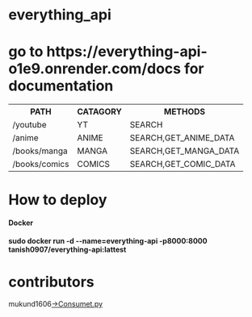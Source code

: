 # everything_api

<h1>go to  https://everything-api-o1e9.onrender.com/docs for documentation</h1>
<table>
    <tr>
        <th>PATH</th>   
        <th>CATAGORY</th>
        <th>METHODS</th>
    </tr>
    <tr><td>/youtube</td><td>YT</td><td>SEARCH</td></tr>
    <tr><td>/anime</td><td>ANIME</td><td>SEARCH,GET_ANIME_DATA</td></tr>
    <tr><td>/books/manga</td><td>MANGA</td><td>SEARCH,GET_MANGA_DATA</td></tr>
    <tr><td>/books/comics</td><td>COMICS</td><td>SEARCH,GET_COMIC_DATA</td></tr>
</table>
<h1>How to deploy</h1>
<h4>Docker</h4>
<b>sudo docker run -d --name=everything-api -p8000:8000 tanish0907/everything-api:lattest</b>

# contributors 
mukund1606<a href="https://github.com/mukund1606/consumet.py">->Consumet.py</a>